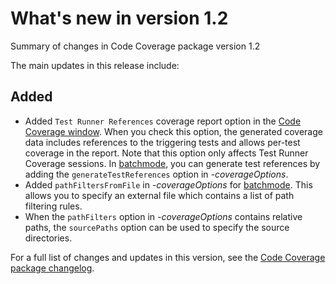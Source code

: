 # What's new in version 1.2

Summary of changes in Code Coverage package version 1.2

The main updates in this release include:

## Added

- Added `Test Runner References` coverage report option in the [Code Coverage window](https://docs.unity3d.com/Packages/com.unity.testtools.codecoverage@1.2/manual/CodeCoverageWindow.html). When you check this option, the generated coverage data includes references to the triggering tests and allows per-test coverage in the report. Note that this option only affects Test Runner Coverage sessions. In [batchmode](https://docs.unity3d.com/Packages/com.unity.testtools.codecoverage@1.2/manual/CoverageBatchmode.html), you can generate test references by adding the `generateTestReferences` option in *-coverageOptions*.
- Added `pathFiltersFromFile` in *-coverageOptions* for [batchmode](https://docs.unity3d.com/Packages/com.unity.testtools.codecoverage@1.2/manual/CoverageBatchmode.html). This allows you to specify an external file which contains a list of path filtering rules.
- When the `pathFilters` option in *-coverageOptions* contains relative paths, the `sourcePaths` option can be used to specify the source directories.

For a full list of changes and updates in this version, see the [Code Coverage package changelog](../changelog/CHANGELOG.html).
